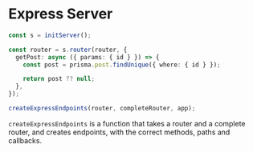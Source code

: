 # Express Server

```typescript
const s = initServer();

const router = s.router(router, {
  getPost: async ({ params: { id } }) => {
    const post = prisma.post.findUnique({ where: { id } });

    return post ?? null;
  },
});

createExpressEndpoints(router, completeRouter, app);
```

`createExpressEndpoints` is a function that takes a router and a complete router, and creates endpoints, with the correct methods, paths and callbacks.
